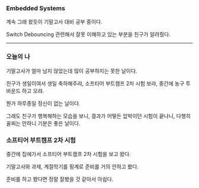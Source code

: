 ### Embedded Systems
계속 그래 왔듯이 기말고사 대비 공부 중이다.

Switch Debouncing 관련해서 잘못 이해하고 있는 부분을 친구가 알려줬다.

---

### 오늘의 나
기말고사가 얼마 남지 않았는데 많이 공부하지는 못한 날이다.

친구가 생일이여서 생일 축하해주랴, 소프티어 부트캠프 2차 시험 보랴, 중간에 농구 투바운드 하고 오랴.

뭔가 하루종일 정신이 없는 날이다.

그래도 친구가 행복해하는 모습을 보니, 결과가 어떻든 압박이던 시험이 끝나니, 다행히 꼴찌는 안하니 기분은 좋은 날이다.

### 소프티어 부트캠프 2차 시험
중간에 집에가서 소프티어 부트캠프 2차 시험을 보고 왔다.

기말고사와 과제, 계절학기를 핑계로 준비를 거의 안하고 봤다.

준비를 하고 봤다면 정말 잘봤을 것 같아서 아쉽다.
